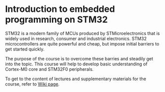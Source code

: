 Introduction to embedded programming on STM32
=============================================

STM32 is a modern family of MCUs produced by STMicroelectronics that is widely
used in research, consumer and industrial electronics. STM32 microcontrollers
are quite powerful and cheap, but impose initial barriers to get started
quickly.

The purpose of the course is to overcome these barries and steadily get into
the topic. This course will help to develop basic understanding of Cortex-M0
core and STM32F0 peripherals.

To get to the content of lectures and supplementary materials for the course,
refer to [Wiki page](https://github.com/edosedgar/stm32f0_ARM/wiki).
